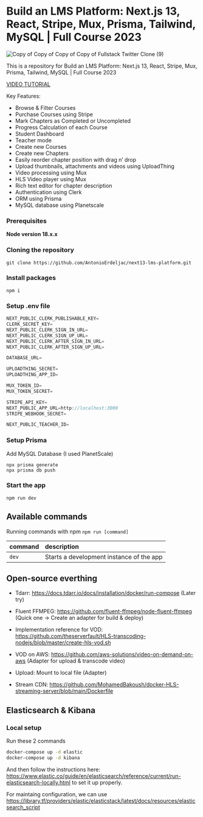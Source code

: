 # Build an LMS Platform: Next.js 13,  React, Stripe, Mux, Prisma, Tailwind, MySQL | Full Course 2023

![Copy of Copy of Copy of Copy of Fullstack Twitter Clone (9)](https://github.com/AntonioErdeljac/next13-lms-platform/assets/23248726/fa077fca-bb74-419a-84de-54ac103bb026)


This is a repository for Build an LMS Platform: Next.js 13,  React, Stripe, Mux, Prisma, Tailwind, MySQL | Full Course 2023

[VIDEO TUTORIAL](https://www.youtube.com/watch?v=Big_aFLmekI)

Key Features:

- Browse & Filter Courses
- Purchase Courses using Stripe
- Mark Chapters as Completed or Uncompleted
- Progress Calculation of each Course
- Student Dashboard
- Teacher mode
- Create new Courses
- Create new Chapters
- Easily reorder chapter position with drag n’ drop
- Upload thumbnails, attachments and videos using UploadThing
- Video processing using Mux
- HLS Video player using Mux
- Rich text editor for chapter description
- Authentication using Clerk
- ORM using Prisma
- MySQL database using Planetscale

### Prerequisites

**Node version 18.x.x**

### Cloning the repository

```shell
git clone https://github.com/AntonioErdeljac/next13-lms-platform.git
```

### Install packages

```shell
npm i
```

### Setup .env file


```js
NEXT_PUBLIC_CLERK_PUBLISHABLE_KEY=
CLERK_SECRET_KEY=
NEXT_PUBLIC_CLERK_SIGN_IN_URL=
NEXT_PUBLIC_CLERK_SIGN_UP_URL=
NEXT_PUBLIC_CLERK_AFTER_SIGN_IN_URL=
NEXT_PUBLIC_CLERK_AFTER_SIGN_UP_URL=

DATABASE_URL=

UPLOADTHING_SECRET=
UPLOADTHING_APP_ID=

MUX_TOKEN_ID=
MUX_TOKEN_SECRET=

STRIPE_API_KEY=
NEXT_PUBLIC_APP_URL=http://localhost:3000
STRIPE_WEBHOOK_SECRET=

NEXT_PUBLIC_TEACHER_ID=
```

### Setup Prisma

Add MySQL Database (I used PlanetScale)

```shell
npx prisma generate
npx prisma db push

```

### Start the app

```shell
npm run dev
```

## Available commands

Running commands with npm `npm run [command]`

| command         | description                              |
| :-------------- | :--------------------------------------- |
| `dev`           | Starts a development instance of the app |

## Open-source everthing

- Tdarr: https://docs.tdarr.io/docs/installation/docker/run-compose (Later try)

- Fluent FFMPEG: https://github.com/fluent-ffmpeg/node-fluent-ffmpeg (Quick one -> Create an adapter for build & deploy)

- Implementation reference for VOD: https://github.com/theserverfault/HLS-transcoding-nodejs/blob/master/create-hls-vod.sh

- VOD on AWS: https://github.com/aws-solutions/video-on-demand-on-aws (Adapter for upload & transcode video)

- Upload: Mount to local file (Adapter)

- Stream CDN: https://github.com/MohamedBakoush/docker-HLS-streaming-server/blob/main/Dockerfile

## Elasticsearch & Kibana

### Local setup


Run these 2 commands

```bash
docker-compose up -d elastic
docker-compose up -d kibana
```

And then follow the instructions here: https://www.elastic.co/guide/en/elasticsearch/reference/current/run-elasticsearch-locally.html to set it up properly.

For maintaing configuration, we can use https://library.tf/providers/elastic/elasticstack/latest/docs/resources/elasticsearch_script